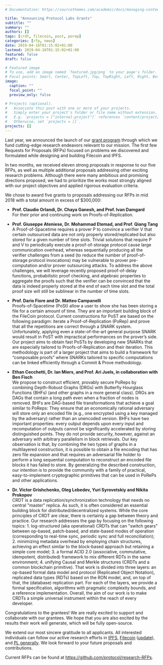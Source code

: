 ```yaml
---
# Documentation: https://sourcethemes.com/academic/docs/managing-content/

title: "Announcing Protocol Labs Grants"
subtitle: ""
summary: ""
authors: []
tags: [crdt, filecoin, post, porep]
categories: [rfp, news]
date: 2019-04-16T01:15:02+01:00
lastmod: 2019-04-16T01:15:02+01:00
featured: false
draft: false

# Featured image
# To use, add an image named `featured.jpg/png` to your page's folder.
# Focal points: Smart, Center, TopLeft, Top, TopRight, Left, Right, BottomLeft, Bottom, BottomRight.
image:
  caption: ""
  focal_point: ""
  preview_only: false

# Projects (optional).
#   Associate this post with one or more of your projects.
#   Simply enter your project's folder or file name without extension.
#   E.g. `projects = ["internal-project"]` references `content/project/deep-learning/index.md`.
#   Otherwise, set `projects = []`.
projects: []
---
```


Last year, we announced the launch of our [grant program](https://protocol.ai/blog/ann-research-rfp/) through which we fund cutting-edge research endeavors relevant to our mission.  The first few Requests for Proposals (RFPs) focused on problems we discovered and formulated while designing and building Filecoin and IPFS.  

In two months, we received eleven strong proposals in response to our five RFPs, as well as multiple additional proposals addressing other exciting research problems.   Although there were many ambitious and promising directions proposed, we had to prioritize the works most strongly aligned with our project objectives and applied rigorous evaluation criteria.

We chose to award five grants to proposals addressing our RFPs in mid 2018 with a total amount in excess of $300,000:

- **Prof. Claudio Orlandi, Dr. Chaya Ganesh, and Prof.  Ivan Damgard**  
 For their prior and continuing work on Proofs-of-Replication.

- **Prof. Giuseppe Ateniese, Dr. Mohammad Etemad, and Prof. Qiang Tang**  
 A Proof-of-Spacetime requires a prover P to convince a verifier V that certain outsourced data are not only properly stored/replicated but also stored for a given number of time slots. Trivial solutions that require P and V to periodically execute a proof-of-storage protocol cause large communication overhead, whereas sequentially producing all the verifier challenges from a seed (to reduce the number of proof-of-storage protocol invocations) may be vulnerable to prover pre-computation and/or prover outsourcing attacks. To address the above challenges, we will leverage recently proposed proof-of-delay functions, probabilistic proof checking, and algebraic properties to aggregate the proofs such that the verifier can be convinced that the data is indeed properly stored at the end of each time slot and the total proof size will still be sublinear in the number of time slots.

- **Prof. Dario Fiore and Dr. Matteo Campanelli**  
 Proofs-of-Spacetime (PoSt) allow a user to show she has been storing a file for a certain amount of time. They are an important building block of the FileCoin protocol. Current constructions for PoST are based on the following paradigm: iterate a Proof-of-Replication (PoRep) and prove that all the repetitions  are correct through a SNARK system. Unfortunately, applying even a state-of-the-art general purpose SNARK would result in PoST with impractical performances on the prover’s side.  Our project aims to obtain fast PoSTs by developing new SNARKs that are especially tailored to Proofs-of-Replication and their iteration. This methodology is part of a larger project that aims to build a framework for “composable proofs” where SNARKs tailored to specific computations can be linked efficiently through a Commit & Prove methodology.

- **Ethan Cecchetti, Dr. Ian Miers, and Prof. Ari Juels, in collaboration with Ben Fisch**  
 We propose to construct efficient, provably secure PoReps by combining Depth-Robust Graphs (DRGs) with Butterfly Hourglass Functions (BHFs) (and other graphs in a more general class). DRGs are DAGs that contain a long path even when a fraction of nodes is removed. BHFs are DAG-based file transformations that achieve a goal similar to PoReps: They ensure that an economically rational adversary will store only an encoded file (e.g., one encrypted using a key managed by the adversary) rather than an unencoded version. BHFs have two important properties: every output depends upon every input and recomputation of outputs cannot be significantly accelerated by storing distinguished points. They do not provide security, however, against an adversary with arbitrary parallelism in block retrievals. Our key observation is that, by combining the two types of graphs in a multilayered construction, it is possible to obtain a file encoding that has zero file expansion and that requires an adversarial file holder to perform a long sequential computation to reconstruct an encoded file blocks it has failed to store. By generalizing the described construction, our intention is to provide the community with a family of practical, easy-to-implement cryptographic primitives that can be used in PoRePs and other applications.

- **Dr. Victor Grishchenko, Oleg Lebedev, Yuri Syrovetskiy and Nikita Prokopov**  
 CRDT is a data replication/synchronization technology that needs no central "master" replica. As such, it is often considered an essential building block for distributed/decentralized systems. While the core principles of CRDT are clear, there is certainly a gap between theory and practice. Our research addresses the gap by focusing on the following topics: 1. log-structured (aka operational) CRDTs that can "switch gears" between op-based, patch-based, and state-based modes of operation (corresponding to real-time sync, periodic sync and full reconciliation); 2. minimizing metadata overhead by employing chain structures, achieving an effect similar to the block-based approach but retaining a simple core model; 3. a formal ACID 2.0 (associative, commutative, idempotent, distributed) framework to mix different RDTs in the same environment; 4. unifying Causal and Merkle structures (CRDTs and a common blockchain primitive). That work is divided into three layers: an op-based formal data model and protocol (Replicated Object Notation), replicated data types (RDTs) based on the RON model, and, on top of that, the (database) replication part. For each of the layers, we provide a formal specification, algorithms with pragmatic complexity bounds, and a reference implementation. Overall, the aim of our work is to make CRDTs a simple universal instrument within the reach of every developer.

Congratulations to the grantees!  We are really excited to support and collaborate with our grantees. We hope that you are also excited by the results their work will generate, which will be fully open-source.

We extend our most sincere gratitude to all applicants. All interested individuals can follow our active research efforts in [IPFS](https://github.com/ipfs/research), [Filecoin](https://github.com/filecoin-project/research) ([update](https://filecoin.io/blog/update-2018-q3-q4/#4-filecoin-research-update)), and [PL generally](https://github.com/protocol/research). We look forward to your future proposals and contributions.

Current RFPs can be found at https://github.com/protocol/research-RFPs.
